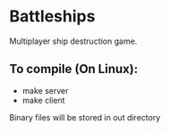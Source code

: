 # Battleships
Multiplayer ship destruction game.

## To compile (On Linux):
- make server
- make client

Binary files will be stored in out directory